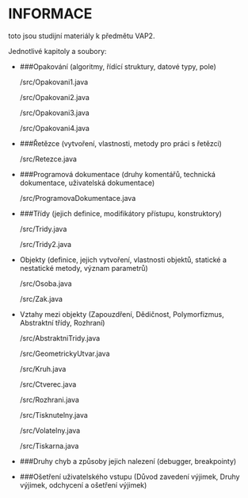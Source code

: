 # INFORMACE

toto jsou studijní materiály k předmětu VAP2.

Jednotlivé kapitoly a soubory:

- ###Opakování (algoritmy, řídící struktury, datové typy,  pole)

    /src/Opakovani1.java

    /src/Opakovani2.java

    /src/Opakovani3.java

    /src/Opakovani4.java

- ###Řetězce (vytvoření, vlastnosti, metody pro práci s řetězci)

    /src/Retezce.java

- ###Programová dokumentace (druhy komentářů, technická dokumentace, uživatelská dokumentace)

    /src/ProgramovaDokumentace.java

- ###Třídy (jejich definice, modifikátory přístupu, konstruktory)

    /src/Tridy.java

    /src/Tridy2.java

- Objekty (definice, jejich vytvoření, vlastnosti objektů, statické a nestatické metody, význam parametrů)

    /src/Osoba.java

    /src/Zak.java

- Vztahy mezi objekty
   (Zapouzdření, Dědičnost, Polymorfizmus, Abstraktní třídy, Rozhraní)

    /src/AbstraktniTridy.java

    /src/GeometrickyUtvar.java

    /src/Kruh.java

    /src/Ctverec.java

    /src/Rozhrani.java

    /src/Tisknutelny.java

    /src/Volatelny.java

    /src/Tiskarna.java

- ###Druhy chyb a způsoby jejich nalezení (debugger, breakpointy)
- ###Ošetření uživatelského vstupu (Důvod zavedení výjimek, Druhy výjimek, odchycení a ošetření výjimek)

